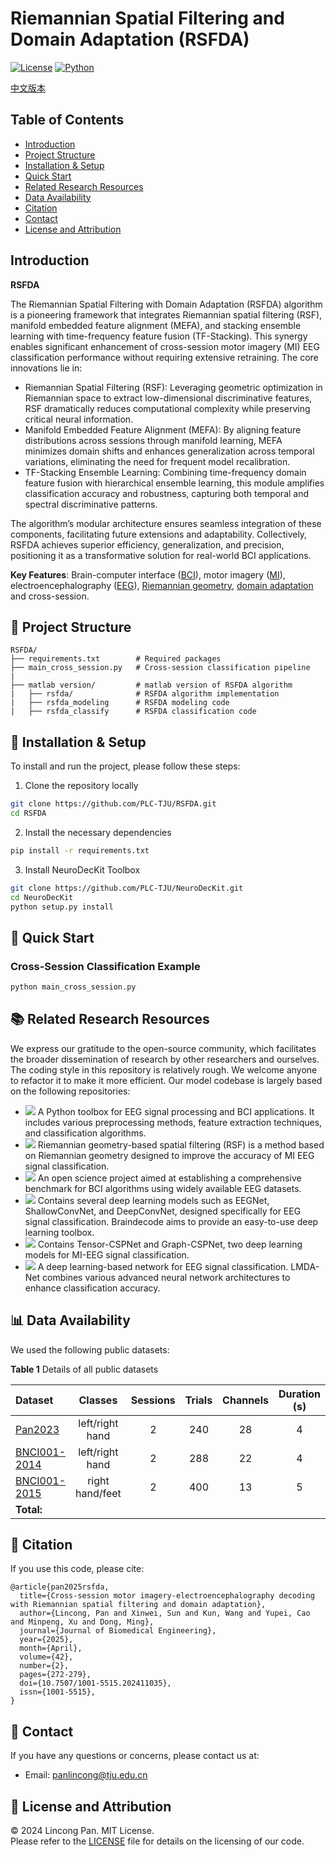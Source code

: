 # Riemannian Spatial Filtering and Domain Adaptation (RSFDA)
 
[![License](https://img.shields.io/badge/License-MIT-blue.svg)](https://opensource.org/licenses/MIT)
[![Python](https://img.shields.io/badge/Python-3.10%2B-green.svg)](https://www.python.org/)

[中文版本](./README.ch.md)

## Table of Contents

- [Introduction](#introduction)
- [Project Structure](#-project-structure)
- [Installation & Setup](#-installation--setup)
- [Quick Start](#-quick-start)
- [Related Research Resources](#-related-research-resources)
- [Data Availability](#-data-availability)
- [Citation](#-citation)
- [Contact](#-contact)
- [License and Attribution](#-license-and-attribution)

## Introduction

**RSFDA** 

The Riemannian Spatial Filtering with Domain Adaptation (RSFDA) algorithm is a pioneering framework that integrates Riemannian spatial filtering (RSF), manifold embedded feature alignment (MEFA), and stacking ensemble learning with time-frequency feature fusion (TF-Stacking). This synergy enables significant enhancement of cross-session motor imagery (MI) EEG classification performance without requiring extensive retraining. The core innovations lie in:

* Riemannian Spatial Filtering (RSF): Leveraging geometric optimization in Riemannian space to extract low-dimensional discriminative features, RSF dramatically reduces computational complexity while preserving critical neural information.
* Manifold Embedded Feature Alignment (MEFA): By aligning feature distributions across sessions through manifold learning, MEFA minimizes domain shifts and enhances generalization across temporal variations, eliminating the need for frequent model recalibration.
* TF-Stacking Ensemble Learning: Combining time-frequency domain feature fusion with hierarchical ensemble learning, this module amplifies classification accuracy and robustness, capturing both temporal and spectral discriminative patterns.

The algorithm’s modular architecture ensures seamless integration of these components, facilitating future extensions and adaptability. Collectively, RSFDA achieves superior efficiency, generalization, and precision, positioning it as a transformative solution for real-world BCI applications.

**Key Features**: Brain-computer interface ([BCI](https://en.wikipedia.org/wiki/Brain%E2%80%93computer_interface)), motor imagery ([MI](https://en.wikipedia.org/wiki/Motor_imagery)), electroencephalography ([EEG](https://en.wikipedia.org/wiki/Electroencephalography)), [Riemannian geometry](https://en.wikipedia.org/wiki/Riemannian_geometry), [domain adaptation](https://en.wikipedia.org/wiki/Domain_adaptation) and cross-session.

## 📁 Project Structure
```plaintext
RSFDA/
├── requirements.txt        # Required packages
├── main_cross_session.py   # Cross-session classification pipeline
|
├── matlab version/         # matlab version of RSFDA algorithm
|   ├── rsfda/              # RSFDA algorithm implementation
|   ├── rsfda_modeling      # RSFDA modeling code
|   ├── rsfda_classify      # RSFDA classification code
```

## 🔧 Installation & Setup

To install and run the project, please follow these steps:

1. Clone the repository locally
```bash
git clone https://github.com/PLC-TJU/RSFDA.git
cd RSFDA
```

2. Install the necessary dependencies
```bash
pip install -r requirements.txt
```

3. Install NeuroDecKit Toolbox
```bash
git clone https://github.com/PLC-TJU/NeuroDecKit.git
cd NeuroDecKit
python setup.py install
```

## 🚀 Quick Start

### Cross-Session Classification Example
```bash
python main_cross_session.py 
```

## 📚 Related Research Resources

We express our gratitude to the open-source community, which facilitates the broader dissemination of research by other researchers and ourselves. The coding style in this repository is relatively rough. We welcome anyone to refactor it to make it more efficient. Our model codebase is largely based on the following repositories:

- [<img src="https://img.shields.io/badge/GitHub-NeuroDeckit-b31b1b"></img>](https://github.com/PLC-TJU/NeuroDeckit) A Python toolbox for EEG signal processing and BCI applications. It includes various preprocessing methods, feature extraction techniques, and classification algorithms.
- [<img src="https://img.shields.io/badge/GitHub-RSF-b31b1b"></img>](https://github.com/PLC-TJU/RSF) Riemannian geometry-based spatial filtering (RSF) is a method based on Riemannian geometry designed to improve the accuracy of MI EEG signal classification.
- [<img src="https://img.shields.io/badge/GitHub-MOABB-b31b1b"></img>](https://github.com/NeuroTechX/moabb) An open science project aimed at establishing a comprehensive benchmark for BCI algorithms using widely available EEG datasets.
- [<img src="https://img.shields.io/badge/GitHub-Braindecode-b31b1b"></img>](https://github.com/braindecode/braindecode) Contains several deep learning models such as EEGNet, ShallowConvNet, and DeepConvNet, designed specifically for EEG signal classification. Braindecode aims to provide an easy-to-use deep learning toolbox.
- [<img src="https://img.shields.io/badge/GitHub-CSPNet-b31b1b"></img>](https://github.com/GeometricBCI/Tensor-CSPNet-and-Graph-CSPNet) Contains Tensor-CSPNet and Graph-CSPNet, two deep learning models for MI-EEG signal classification.
- [<img src="https://img.shields.io/badge/GitHub-LMDANet-b31b1b"></img>](https://github.com/MiaoZhengQing/LMDA-Code) A deep learning-based network for EEG signal classification. LMDA-Net combines various advanced neural network architectures to enhance classification accuracy.

## 📊 Data Availability

We used the following public datasets:

**Table 1** Details of all public datasets

| Dataset                                                   |     Classes     | Sessions | Trials | Channels | Duration (s) | Subjects |
| :-------------------------------------------------------  | :-------------: | :------: | :----: | :------: | :----------: | :------: |
| [Pan2023](https://doi.org/10.1088/1741-2552/ad0a01)       | left/right hand |    2     |  240   |    28    |      4       |    14    |
| [BNCI001-2014](https://doi.org/10.3389/fnins.2012.00055)  | left/right hand |    2     |  288   |    22    |      4       |    9     |
| [BNCI001-2015](https://doi.org/10.1109/TNSRE.2012.2189584)| right hand/feet |    2     |  400   |    13    |      5       |    12    |
| **Total:**                                                |                 |          |        |          |              |  **35**  |


## 📜 Citation
If you use this code, please cite:  
```
@article{pan2025rsfda,
  title={Cross-session motor imagery-electroencephalography decoding with Riemannian spatial filtering and domain adaptation}, 
  author={Lincong, Pan and Xinwei, Sun and Kun, Wang and Yupei, Cao and Minpeng, Xu and Dong, Ming},
  journal={Journal of Biomedical Engineering},
  year={2025},
  month={April},
  volume={42},
  number={2},
  pages={272-279},
  doi={10.7507/1001-5515.202411035},
  issn={1001-5515},
}
```

## 🤝 Contact

If you have any questions or concerns, please contact us at:  
 - Email: panlincong@tju.edu.cn

## 📝 License and Attribution

© 2024 Lincong Pan. MIT License.  
Please refer to the [LICENSE](./LICENSE) file for details on the licensing of our code.   
 
